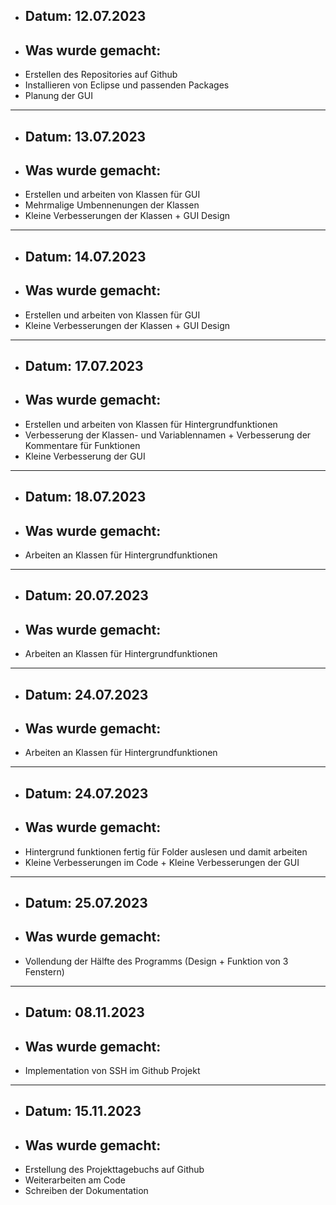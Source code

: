 - ## Datum: 12.07.2023
- ## Was wurde gemacht:
- Erstellen des Repositories auf Github
- Installieren von Eclipse und passenden Packages
- Planung der GUI
---
- ## Datum: 13.07.2023
- ## Was wurde gemacht:
- Erstellen und arbeiten von Klassen für GUI 
- Mehrmalige Umbennenungen der Klassen
- Kleine Verbesserungen der Klassen + GUI Design
---
- ## Datum: 14.07.2023
- ## Was wurde gemacht:
- Erstellen und arbeiten von Klassen für GUI 
- Kleine Verbesserungen der Klassen + GUI Design
---
- ## Datum: 17.07.2023
- ## Was wurde gemacht:
- Erstellen und arbeiten von Klassen für Hintergrundfunktionen 
- Verbesserung der Klassen- und Variablennamen + Verbesserung der Kommentare für Funktionen
- Kleine Verbesserung der GUI
---
- ## Datum: 18.07.2023
- ## Was wurde gemacht:
- Arbeiten an Klassen für Hintergrundfunktionen 
---
- ## Datum: 20.07.2023
- ## Was wurde gemacht:
- Arbeiten an Klassen für Hintergrundfunktionen 
---
- ## Datum: 24.07.2023
- ## Was wurde gemacht:
- Arbeiten an Klassen für Hintergrundfunktionen
---
- ## Datum: 24.07.2023
- ## Was wurde gemacht:
- Hintergrund funktionen fertig für Folder auslesen und damit arbeiten
- Kleine Verbesserungen im Code + Kleine Verbesserungen der GUI
---
- ## Datum: 25.07.2023
- ## Was wurde gemacht:
- Vollendung der Hälfte des Programms (Design + Funktion von 3 Fenstern)
---
- ## Datum: 08.11.2023
- ## Was wurde gemacht:
- Implementation von SSH im Github Projekt
---
- ## Datum: 15.11.2023
- ## Was wurde gemacht:
- Erstellung des Projekttagebuchs auf Github
- Weiterarbeiten am Code
- Schreiben der Dokumentation
